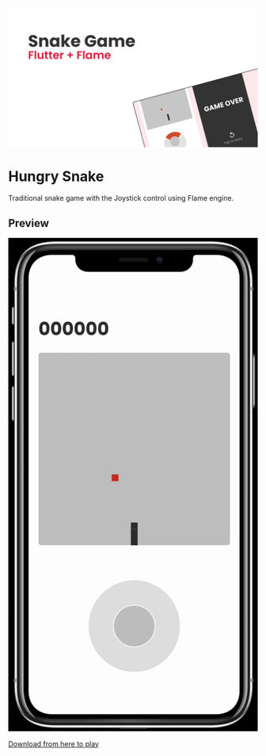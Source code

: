 ![COVER IMAGE](https://github.com/DevarshRanpara/snake_game/blob/main/preview/cover.png?raw=true)

# Hungry Snake

Traditional snake game with the Joystick control using Flame engine.

## Preview

![PREVIEW VIDEO](https://github.com/DevarshRanpara/snake_game/blob/main/preview/preview.gif?raw=true)

[Download from here to play](https://github.com/DevarshRanpara/snake_game/blob/main/preview/Hungry_Snake_v1.0.0(1).apk?raw=true)
